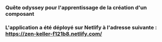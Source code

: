 ### Quête odyssey pour l'apprentissage de la création d'un composant

### L'application a été déployé sur Netlify à l'adresse suivante : https://zen-keller-f121b8.netlify.com/
